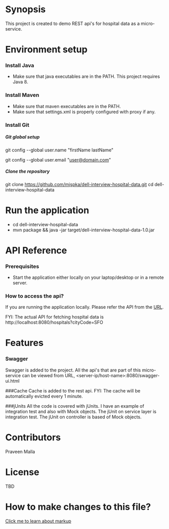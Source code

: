 # Synopsis

This project is created to demo REST api's for hospital data as a micro-service.


# Environment setup

### Install Java
* Make sure that java executables are in the PATH. This project requires Java 8.

### Install Maven
* Make sure that maven executables are in the PATH.
* Make sure that settings.xml is properly configured with proxy if any.

### Install Git

##### Git global setup

 git config --global user.name "firstName lastName"

 git config --global user.email "user@domain.com"


##### Clone the repository
git clone https://github.com/mjspka/dell-interview-hospital-data.git
cd dell-interview-hospital-data

# Run the application
* cd dell-interview-hospital-data
* mvn package && java -jar target/dell-interview-hospital-data-1.0.jar

# API Reference
### Prerequisites
* Start the application either locally on your laptop/desktop or in a remote server.
### How to access the api?
If you are running the application locally. Please refer the API from the [URL](http://localhost:8080/swagger-ui.html). 

FYI: The actual API for fetching hospital data is http://localhost:8080/hospitals?cityCode=SFO

# Features
### Swagger
Swagger is added to the project. All the api's that are part of this micro-service can be viewed from URL, <server-ip/host-name>:8080/swagger-ui.html

###Cache
Cache is added to the rest api. FYI: The cache will be automatically evicted every 1 minute.

###jUnits
All the code is covered with jUnits. I have an example of integration test and also with Mock objects. The jUnit on service layer is integration test. The jUnit on controller is based of Mock objects.


# Contributors

Praveen Malla

# License

TBD

# How to make changes to this file?
[Click me to learn about markup](https://github.com/adam-p/markdown-here/wiki/Markdown-Cheatsheet)
